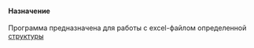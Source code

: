 #### Назначение

Программа предназначена для работы с excel-файлом определенной [структуры]("/example/example.xlsx")